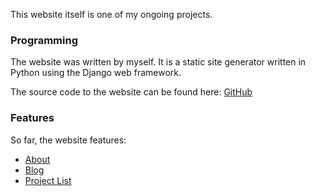 This website itself is one of my ongoing projects.

### Programming
The website was written by myself. It is a static site generator written in Python using the Django web framework.

The source code to the website can be found here: [GitHub](https://github.com/ctcl-bregis/ctclsite-python)

### Features

So far, the website features:

- [About](/about/)
- [Blog](/blog/)
- [Project List](/projects/)